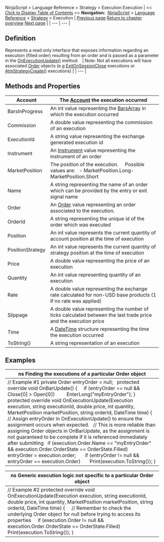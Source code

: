 ﻿
NinjaScript > Language Reference > Strategy > Execution
Execution
| << [Click to Display Table of Contents](execution.md) >> **Navigation:**     [NinjaScript](ninjascript-1.md) > [Language Reference](language_reference_wip-1.md) > [Strategy](strategy-1.md) > Execution | [Previous page](entryhandling-1.md) [Return to chapter overview](strategy-1.md) [Next page](exitonsessioncloseseconds-1.md) |
| --- | --- |
## Definition
Represents a read only interface that exposes information regarding an execution (filled order) resulting from an order and is passed as a parameter in the [OnExecutionUpdate()](onexecutionupdate-1.md) method.
 
| Note: Not all executions will have associated [Order](order-1.md) objects (e.g [ExitOnSessionClose](isexitonsessionclosestrategy-1.md) executions or [AtmStrategyCreate()](atmstrategycreate-1.md) executions) |
| --- |

## Methods and Properties
| Account | The [Account](account_class-1.md) the execution occurred |
| --- | --- |
| BarsInProgress | An int value representing the [BarsArray](barsarray-1.md) in which the execution occurred |
| Commission | A double value representing the commission of an execution |
| ExecutionId | A string value representing the exchange generated execution id |
| Instrument | An [Instrument](instrument-1.md) value representing the instrument of an order |
| MarketPosition | The position of the execution.     Possible values are:   - MarketPosition.Long- MarketPosition.Short |
| Name | A string representing the name of an order which can be provided by the entry or exit signal name |
| Order | An [Order](order-1.md) value representing an order associated to the execution. |
| OrderId | A string representing the unique id of the order which was executed |
| Position | An int value represents the current quantity of account position at the time of execution |
| PositionStrategy | An int value represents the current quantity of strategy position at the time of execution |
| Price | A double value representing the price of an execution |
| Quantity | An int value representing quantity of an execution |
| Rate | A double value representing the exchange rate calculated for non-USD base products (1 if no rate was applied) |
| Slippage | A double value representing the number of ticks calculated between the last trade price and the execution price |
| Time | A [DateTime](http://msdn2.microsoft.com/en-us/library/system.datetime.aspx) structure representing the time the execution occurred |
| ToString() | A string representation of an execution |
## 
## 
## Examples
| ns Finding the executions of a particular Order object |
| --- |
| // Example #1 private Order entryOrder = null;   protected override void OnBarUpdate() {      if (entryOrder == null && Close[0] > Open[0])          EnterLong("myEntryOrder"); }   protected override void OnExecutionUpdate(Execution execution, string executionId, double price, int quantity, MarketPosition marketPosition, string orderId, DateTime time) {    // Assign entryOrder in OnExecutionUpdate() to ensure the assignment occurs when expected.    // This is more reliable than assigning Order objects in OnBarUpdate, as the assignment is not guaranteed to be complete if it is referenced immediately after submitting    if (execution.Order.Name == "myEntryOrder" && execution.Order.OrderState == OrderState.Filled)        entryOrder = execution.order;        if (entryOrder != null && entryOrder == execution.Order)        Print(execution.ToString()); } |

| ns Generic execution logic not specific to a particular Order object |
| --- |
| // Example #2 protected override void OnExecutionUpdate(Execution execution, string executionId, double price, int quantity, MarketPosition marketPosition, string orderId, DateTime time) {      // Remember to check the underlying Order object for null before trying to access its properties      if (execution.Order != null && execution.Order.OrderState == OrderState.Filled)          Print(execution.ToString()); } |

